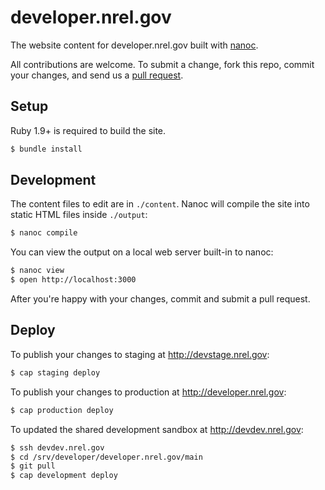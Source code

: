 # developer.nrel.gov

The website content for developer.nrel.gov built with [nanoc](http://nanoc.ws).

All contributions are welcome. To submit a change, fork this repo, commit your changes, and send us a [pull request](https://help.github.com/articles/using-pull-requests).

## Setup

Ruby 1.9+ is required to build the site.

```sh
$ bundle install
```

## Development

The content files to edit are in `./content`. Nanoc will compile the site into static HTML files inside `./output`:

```sh
$ nanoc compile
```

You can view the output on a local web server built-in to nanoc:

```sh
$ nanoc view
$ open http://localhost:3000
```

After you're happy with your changes, commit and submit a pull request.

## Deploy

To publish your changes to staging at http://devstage.nrel.gov:

```sh
$ cap staging deploy
```

To publish your changes to production at http://developer.nrel.gov:

```sh
$ cap production deploy
```

To updated the shared development sandbox at http://devdev.nrel.gov:

```sh
$ ssh devdev.nrel.gov
$ cd /srv/developer/developer.nrel.gov/main
$ git pull
$ cap development deploy
```
